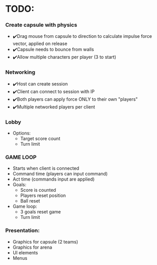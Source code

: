 # TODO: 

### Create capsule with physics
- ✔️Drag mouse from capsule to direction to calculate impulse force vector, applied on release
- ✔️Capsule needs to bounce from walls 
- ✔️Allow multiple characters per player (3 to start)

### Networking
- ️️✔️Host can create session
- ✔️Client can connect to session with IP
- ✔️Both players can apply force ONLY to their own "players"
- ✔️Multiple networked players per client

### Lobby
- Options:
	- Target score count 
	- Turn limit
	
### GAME LOOP
- Starts when client is connected  
- Command time (players can input command)
- Act time (commands input are applied)
- Goals:
	- Score is counted
	- Players reset position
	- Ball reset
- Game loop:
	- 3 goals reset game
	- Turn limit


### Presentation:
- Graphics for capsule (2 teams)
- Graphics for arena
- UI elements
- Menus
